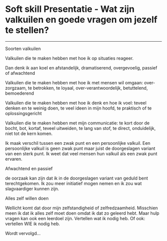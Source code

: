 # Soft skill Presentatie - Wat zijn valkuilen en goede vragen om jezelf te stellen?
---

Soorten valkuilen

Valkuilen die te maken hebben met hoe ik op situaties reageer. 

Dan denk ik aan koel en afstandelijk, dramatiserend, overgevoelig, passief of afwachtend

Valkuilen die te maken hebben met hoe ik met mensen wil omgaan: over-zorgzaam, te betrokken, te loyaal, over-verantwoordelijk, betuttelend, bemoederend

Valkuilen die te maken hebben met hoe ik denk en hoe ik voel: teveel denken en te weinig doen, te veel ideen in mijn hoofd, te praktisch of te oplossingsgericht

Valkuilen die te maken hebben met mijn communicatie: te kort door de bocht, bot, kortaf, teveel uitweiden, te lang van stof, te direct, onduidelijk, niet tot de kern komen.

Ik maak verschil tussen een zwak punt en een persoonlijke valkuil. Een persoonlijke valkuil is geen zwak punt maar juist de doorgeslagen variant van een sterk punt. Ik weet dat veel mensen hun valkuil als een zwak punt ervaren.


Afwachtend en passief

de oorzaak kan zijn dat ik in de doorgeslagen variant van geduld bent terechtgekomen. Ik zou meer initiatief mogen nemen en ik zou wat slagvaardiger kunnen zijn.

Alles zelf willen doen

Wellicht komt dat door mijn zelfstandigheid of zelfredzaamheid. Misschien meen ik dat ik alles zelf moet doen omdat ik dat zo geleerd hebt. Maar hulp vragen kan ook een leerdoel zijn. Vertellen wat ik nodig heb. Of ook: vertellen WIE ik nodig heb.

 Wordt vervolgd...
